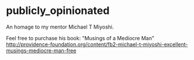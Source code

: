 # publicly_opinionated
An homage to my mentor Michael T Miyoshi.

Feel free to purchase his book:
"Musings of a Mediocre Man"
http://providence-foundation.org/content/fb2-michael-t-miyoshi-excellent-musings-mediocre-man-free
